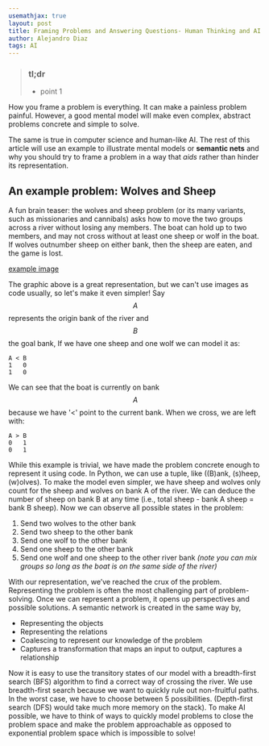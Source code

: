 ```yaml
---
usemathjax: true
layout: post
title: Framing Problems and Answering Questions- Human Thinking and AI
author: Alejandro Diaz
tags: AI
---
```

>### tl;dr
> * point 1

How you frame a problem is everything. It can make a painless problem painful. However, a good mental model will make even complex, abstract problems concrete and simple to solve.

The same is true in computer science and human-like AI. The rest of this article will use an example to illustrate mental models or **semantic nets** and why you should try to frame a problem in a way that *aids* rather than hinder its representation.

## An example problem: Wolves and Sheep
A fun brain teaser: the wolves and sheep problem (or its many variants, such as missionaries and cannibals) asks how to move the two groups across a river without losing any members. The boat can hold up to two members, and may not cross without at least one sheep or wolf in the boat. If wolves outnumber sheep on either bank, then the sheep are eaten, and the game is lost.

[example image](../assets/images/20220213-framing-problems-and-answering-questions-human-thinking-and-ai/example.png)

The graphic above is a great representation, but we can't use images as code usually, so let's make it even simpler!
Say $$A$$ represents the origin bank of the river and $$B$$ the goal bank, If we have one sheep and one wolf we can model it as:

~~~~~~
A < B
1 	0
1 	0
~~~~~~

We can see that the boat is currently on bank $$A$$ because we have '<' point to the current bank. When we cross, we are left with:

~~~~~~
A > B
0 	1
0 	1
~~~~~~

While this example is trivial, we have made the problem concrete enough to represent it using code. In Python, we can use a tuple, like ((B)ank, (s)heep,(w)olves). To make the model even simpler, we have sheep and wolves only count for the sheep and wolves on bank A of the river. We can deduce the number of sheep on bank B at any time (i.e., total sheep - bank A sheep = bank B sheep).
Now we can observe all possible states in the problem:

1. Send two wolves to the other bank
2. Send two sheep to the other bank
3. Send one wolf to the other bank
4. Send one sheep to the other bank
5. Send one wolf and one sheep to the other river bank 
*(note you can mix groups so long as the boat is on the same side of the river)*

With our representation, we’ve reached the crux of the problem. Representing the problem is often the most challenging part of problem-solving. Once we can represent a problem, it opens up perspectives and possible solutions. A semantic network is created in the same way by,

* Representing the objects
* Representing the relations
* Coalescing to represent our knowledge of the problem
* Captures a transformation that maps an input to output, captures a relationship

Now it is easy to use the transitory states of our model with a breadth-first search (BFS) algorithm to find a correct way of crossing the river. We use breadth-first search because we want to quickly rule out non-fruitful paths. In the worst case, we have to choose between 5 possibilities. (Depth-first search (DFS) would take much more memory on the stack). To make AI possible, we have to think of ways to quickly model problems to close the problem space and make the problem approachable as opposed to exponential problem space which is impossible to solve!